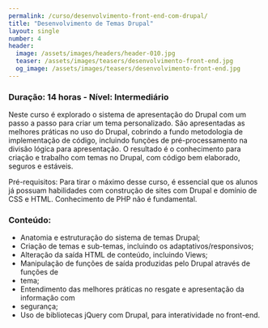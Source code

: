 ```yaml
---
permalink: /curso/desenvolvimento-front-end-com-drupal/
title: "Desenvolvimento de Temas Drupal"
layout: single
number: 4
header:
  image: /assets/images/headers/header-010.jpg
  teaser: /assets/images/teasers/desenvolvimento-front-end.jpg
  og_image: /assets/images/teasers/desenvolvimento-front-end.jpg
---
```


### Duração: 14 horas - Nível: Intermediário

Neste curso é explorado o sistema de apresentação do Drupal com um passo a passo para criar um tema personalizado. São apresentadas as melhores práticas no uso do Drupal, cobrindo a fundo metodologia de implementação de código, incluindo funções de pré-processamento na divisão lógica para apresentação. O resultado é o conhecimento para criação e trabalho com temas no Drupal, com código bem elaborado, seguros e estáveis.

Pré-requisitos: Para tirar o máximo desse curso, é essencial que os alunos já possuam habilidades com construção de sites com Drupal e domínio de CSS e HTML. Conhecimento de PHP não é fundamental.

### Conteúdo:

- Anatomia e estruturação do sistema de temas Drupal;
- Criação de temas e sub-temas, incluindo os adaptativos/responsivos;
- Alteração da saída HTML de conteúdo, incluindo Views;
- Manipulação de funções de saída produzidas pelo Drupal através de funções de
- tema;
- Entendimento das melhores práticas no resgate e apresentação da informação com
- segurança;
- Uso de bibliotecas jQuery com Drupal, para interatividade no front-end.